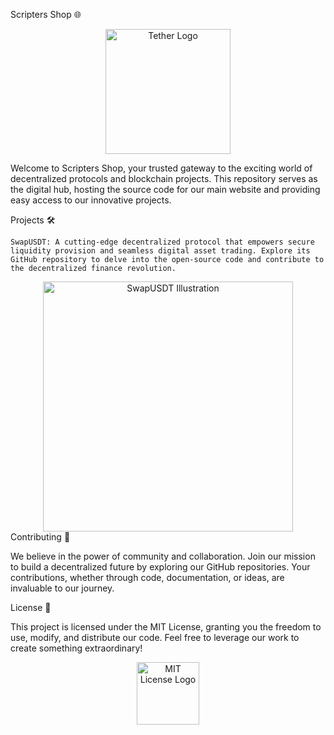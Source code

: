 Scripters Shop 🌐

<div align="center">
  <img src="https://upload.wikimedia.org/wikipedia/commons/7/73/Tether_Logo.svg?height=400&width=600" alt="Tether Logo" width="200">
</div>

Welcome to Scripters Shop, your trusted gateway to the exciting world of decentralized protocols and blockchain projects. This repository serves as the digital hub, hosting the source code for our main website and providing easy access to our innovative projects.

Projects 🛠️

    SwapUSDT: A cutting-edge decentralized protocol that empowers secure liquidity provision and seamless digital asset trading. Explore its GitHub repository to delve into the open-source code and contribute to the decentralized finance revolution.


<div align="center">
  <img src="https://upload.wikimedia.org/wikipedia/commons/thumb/7/73/Tether_Logo.svg/252px-Tether_Logo.svg.png?height=400&width=600" alt="SwapUSDT Illustration" width="400">
</div>
Contributing 🤝

We believe in the power of community and collaboration. Join our mission to build a decentralized future by exploring our GitHub repositories. Your contributions, whether through code, documentation, or ideas, are invaluable to our journey.

License 📜

This project is licensed under the MIT License, granting you the freedom to use, modify, and distribute our code. Feel free to leverage our work to create something extraordinary!

<div align="center">
  <img src="https://upload.wikimedia.org/wikipedia/commons/thumb/0/0c/MIT_logo.svg/252px-MIT_logo.svg.png" alt="MIT License Logo" width="100">
</div>
